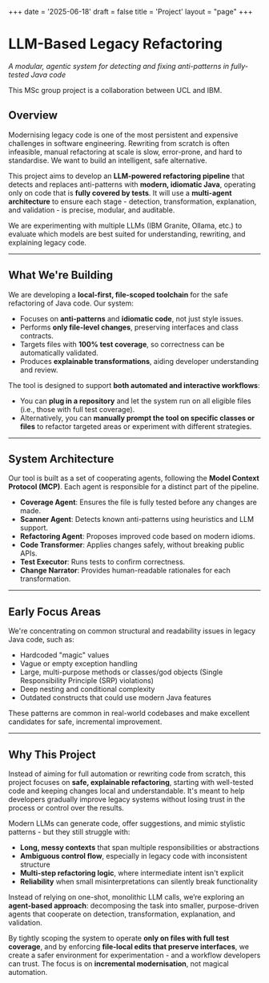+++
date = '2025-06-18'
draft = false
title = 'Project'
layout = "page"
+++

# LLM-Based Legacy Refactoring  
*A modular, agentic system for detecting and fixing anti-patterns in fully-tested Java code*

This MSc group project is a collaboration between UCL and IBM.

## Overview

Modernising legacy code is one of the most persistent and expensive challenges in software engineering. Rewriting from scratch is often infeasible, manual refactoring at scale is slow, error-prone, and hard to standardise. We want to build an intelligent, safe alternative.

This project aims to develop an **LLM-powered refactoring pipeline** that detects and replaces anti-patterns with **modern, idiomatic Java**, operating only on code that is **fully covered by tests**. It will use a **multi-agent architecture** to ensure each stage - detection, transformation, explanation, and validation - is precise, modular, and auditable.

We are experimenting with multiple LLMs (IBM Granite, Ollama, etc.) to evaluate which models are best suited for understanding, rewriting, and explaining legacy code.

---

## What We're Building

We are developing a **local-first, file-scoped toolchain** for the safe refactoring of Java code. Our system:

- Focuses on **anti-patterns** and **idiomatic code**, not just style issues.
- Performs **only file-level changes**, preserving interfaces and class contracts.
- Targets files with **100% test coverage**, so correctness can be automatically validated.
- Produces **explainable transformations**, aiding developer understanding and review.

The tool is designed to support **both automated and interactive workflows**:

- You can **plug in a repository** and let the system run on all eligible files (i.e., those with full test coverage).
- Alternatively, you can **manually prompt the tool on specific classes or files** to refactor targeted areas or experiment with different strategies.

---

## System Architecture

Our tool is built as a set of cooperating agents, following the **Model Context Protocol (MCP)**. Each agent is responsible for a distinct part of the pipeline.

- **Coverage Agent**: Ensures the file is fully tested before any changes are made.
- **Scanner Agent**: Detects known anti-patterns using heuristics and LLM support.
- **Refactoring Agent**: Proposes improved code based on modern idioms.
- **Code Transformer**: Applies changes safely, without breaking public APIs.
- **Test Executor**: Runs tests to confirm correctness.
- **Change Narrator**: Provides human-readable rationales for each transformation.

---

## Early Focus Areas

We're concentrating on common structural and readability issues in legacy Java code, such as:

- Hardcoded "magic" values  
- Vague or empty exception handling  
- Large, multi-purpose methods or classes/god objects (Single Responsibility Principle (SRP) violations)  
- Deep nesting and conditional complexity  
- Outdated constructs that could use modern Java features

These patterns are common in real-world codebases and make excellent candidates for safe, incremental improvement.

---

## Why This Project

Instead of aiming for full automation or rewriting code from scratch, this project focuses on **safe, explainable refactoring**, starting with well-tested code and keeping changes local and understandable. It's meant to help developers gradually improve legacy systems without losing trust in the process or control over the results.

Modern LLMs can generate code, offer suggestions, and mimic stylistic patterns - but they still struggle with:
- **Long, messy contexts** that span multiple responsibilities or abstractions
- **Ambiguous control flow**, especially in legacy code with inconsistent structure
- **Multi-step refactoring logic**, where intermediate intent isn't explicit
- **Reliability** when small misinterpretations can silently break functionality

Instead of relying on one-shot, monolithic LLM calls, we’re exploring an **agent-based approach**: decomposing the task into smaller, purpose-driven agents that cooperate on detection, transformation, explanation, and validation.

By tightly scoping the system to operate **only on files with full test coverage**, and by enforcing **file-local edits that preserve interfaces**, we create a safer environment for experimentation - and a workflow developers can trust. The focus is on **incremental modernisation**, not magical automation.
